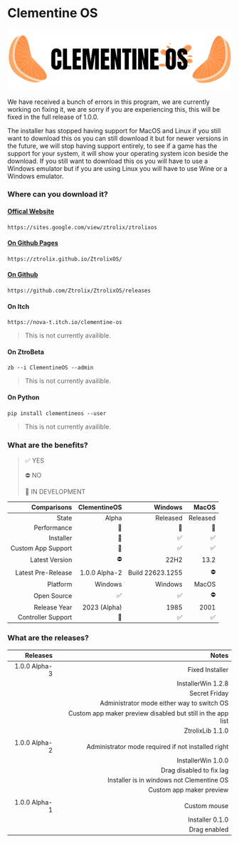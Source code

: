 # Clementine OS

<picture>
  <source srcset="https://github.com/Ztrolix/ZtrolixOS/blob/main/Clementine_OS.png">
  <img src="https://github.com/Ztrolix/ZtrolixOS/blob/main/Clementine_OS.png">
</picture>

We have received a bunch of errors in this program, we are currently working on fixing it, we are sorry if you are experiencing this, this will be fixed in the full release of 1.0.0.

The installer has stopped having support for MacOS and Linux if you still want to download this os you can still download it but for newer versions in the future, we will stop having support entirely, to see if a game has the support for your system, it will show your operating system icon beside the download. If you still want to download this os you will have to use a Windows emulator but if you are using Linux you will have to use Wine or a Windows emulator.

### Where can you download it?
#### [Offical Website](https://sites.google.com/view/ztrolix/ztrolixos)
    https://sites.google.com/view/ztrolix/ztrolixos
#### [On Github Pages](https://ztrolix.github.io/ZtrolixOS/)
    https://ztrolix.github.io/ZtrolixOS/
#### [On Github](https://github.com/Ztrolix/ZtrolixOS/releases)
    https://github.com/Ztrolix/ZtrolixOS/releases

#### On Itch
    https://nova-t.itch.io/clementine-os
> This is not currently availible.
#### On ZtroBeta
    zb --i ClementineOS --admin
> This is not currently availible.
#### On Python
    pip install clementineos --user
> This is not currently availible.

### What are the benefits?

> ✅ YES 
> 
> ⛔ NO 
> 
> 🚧 IN DEVELOPMENT 
 
| Comparisons | ClementineOS | Windows | MacOS |
|------------:|----------:|--------:|------:|
| State | Alpha | Released | Released |
| Performance | 🥉 | 🥇 |  🥈 |
| Installer | 🚧 | ✅ |  ✅ |
| Custom App Support | 🚧 | ✅ |  ✅ |
| Latest Version | ⛔ | 22H2 | 13.2 |
| Latest Pre-Release | 1.0.0 Alpha-2 | Build 22623.1255 | ⛔ |
| Platform | Windows | Windows |  MacOS |
| Open Source | ✅ | ✅ |  ⛔ |
| Release Year | 2023 (Alpha) | 1985 |  2001 |
| Controller Support | 🚧 | ✅ |  ✅ |

### What are the releases?
 
| Releases | Notes |
|---------:|------:|
| 1.0.0 Alpha-3 | Fixed Installer |
|  | InstallerWin 1.2.8 |
|  | Secret Friday |
|  | Administrator mode either way to switch OS |
|  | Custom app maker preview disabled but still in the app list |
|  | ZtrolixLib 1.1.0 |
|  |  |
| 1.0.0 Alpha-2 | Administrator mode required if not installed right |
|  | InstallerWin 1.0.0 |
|  | Drag disabled to fix lag |
|  | Installer is in windows not Clementine OS |
|  | Custom app maker preview |
|  |  |
| 1.0.0 Alpha-1 | Custom mouse |
|  | Installer 0.1.0 |
|  | Drag enabled |
